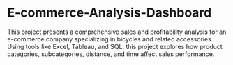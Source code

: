 # E-commerce-Analysis-Dashboard
This project presents a comprehensive sales and profitability analysis for an e-commerce company specializing in bicycles and related accessories. Using tools like Excel, Tableau, and SQL, this project explores how product categories, subcategories, distance, and time affect sales performance.
